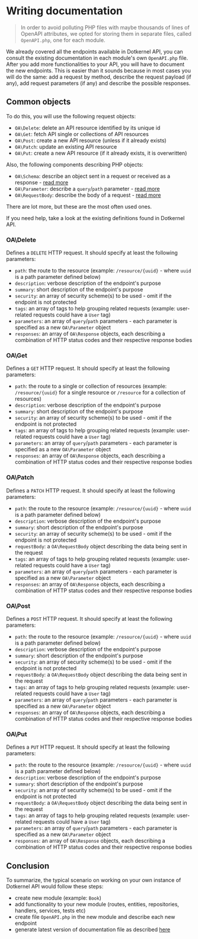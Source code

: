 # Writing documentation

> In order to avoid polluting PHP files with maybe thousands of lines of OpenAPI attributes, we opted for storing them
> in separate files, called `OpenAPI.php`, one for each module.

We already covered all the endpoints available in Dotkernel API, you can consult the existing documentation in each
module's own `OpenAPI.php` file. After you add more functionalities to your API, you will have to document the new
endpoints. This is easier than it sounds because in most cases you will do the same: add a request by method, describe
the request payload (if any), add request parameters (if any) and describe the possible responses.

## Common objects

To do this, you will use the following request objects:

- `OA\Delete`: delete an API resource identified by its unique id
- `OA\Get`: fetch API single or collections of API resources
- `OA\Post`: create a new API resource (unless if it already exists)
- `OA\Patch`: update an existing API resource
- `OA\Put`: create a new API resource (if it already exists, it is overwritten)

Also, the following components describing PHP objects:

- `OA\Schema`: describe an object sent in a request or received as a response -
[read more](https://spec.openapis.org/oas/latest.html#schema-object)
- `OA\Parameter`: describe a `query`/`path` parameter -
[read more](https://spec.openapis.org/oas/latest.html#parameter-object)
- `OA\RequestBody`: describe the body of a request -
[read more](https://spec.openapis.org/oas/latest.html#request-body-object)

There are lot more, but these are the most often used ones.

If you need help, take a look at the existing definitions found in Dotkernel API.

### OA\Delete

Defines a `DELETE` HTTP request. It should specify at least the following parameters:

- `path`: the route to the resource (example: `/resource/{uuid}` - where `uuid` is a path parameter defined below)
- `description`: verbose description of the endpoint's purpose
- `summary`: short description of the endpoint's purpose
- `security`: an array of security scheme(s) to be used - omit if the endpoint is not protected
- `tags`: an array of tags to help grouping related requests (example: user-related requests could have a `User` tag)
- `parameters`: an array of `query`/`path` parameters - each parameter is specified as a new `OA\Parameter` object
- `responses`: an array of `OA\Response` objects, each describing a combination of HTTP status codes and their
respective response bodies

### OA\Get

Defines a `GET` HTTP request. It should specify at least the following parameters:

- `path`: the route to a single or collection of resources (example: `/resource/{uuid}` for a single resource or
`/resource` for a collection of resources)
- `description`: verbose description of the endpoint's purpose
- `summary`: short description of the endpoint's purpose
- `security`: an array of security scheme(s) to be used - omit if the endpoint is not protected
- `tags`: an array of tags to help grouping related requests (example: user-related requests could have a `User` tag)
- `parameters`: an array of `query`/`path` parameters - each parameter is specified as a new `OA\Parameter` object
- `responses`: an array of `OA\Response` objects, each describing a combination of HTTP status codes and their
respective response bodies

### OA\Patch

Defines a `PATCH` HTTP request. It should specify at least the following parameters:

- `path`: the route to the resource (example: `/resource/{uuid}` - where `uuid` is a path parameter defined below)
- `description`: verbose description of the endpoint's purpose
- `summary`: short description of the endpoint's purpose
- `security`: an array of security scheme(s) to be used - omit if the endpoint is not protected
- `requestBody`: a `OA\RequestBody` object describing the data being sent in the request
- `tags`: an array of tags to help grouping related requests (example: user-related requests could have a `User` tag)
- `parameters`: an array of `query`/`path` parameters - each parameter is specified as a new `OA\Parameter` object
- `responses`: an array of `OA\Response` objects, each describing a combination of HTTP status codes and their
respective response bodies

### OA\Post

Defines a `POST` HTTP request. It should specify at least the following parameters:

- `path`: the route to the resource (example: `/resource/{uuid}` - where `uuid` is a path parameter defined below)
- `description`: verbose description of the endpoint's purpose
- `summary`: short description of the endpoint's purpose
- `security`: an array of security scheme(s) to be used - omit if the endpoint is not protected
- `requestBody`: a `OA\RequestBody` object describing the data being sent in the request
- `tags`: an array of tags to help grouping related requests (example: user-related requests could have a `User` tag)
- `parameters`: an array of `query`/`path` parameters - each parameter is specified as a new `OA\Parameter` object
- `responses`: an array of `OA\Response` objects, each describing a combination of HTTP status codes and their
respective response bodies

### OA\Put

Defines a `PUT` HTTP request. It should specify at least the following parameters:

- `path`: the route to the resource (example: `/resource/{uuid}` - where `uuid` is a path parameter defined below)
- `description`: verbose description of the endpoint's purpose
- `summary`: short description of the endpoint's purpose
- `security`: an array of security scheme(s) to be used - omit if the endpoint is not protected
- `requestBody`: a `OA\RequestBody` object describing the data being sent in the request
- `tags`: an array of tags to help grouping related requests (example: user-related requests could have a `User` tag)
- `parameters`: an array of `query`/`path` parameters - each parameter is specified as a new `OA\Parameter` object
- `responses`: an array of `OA\Response` objects, each describing a combination of HTTP status codes and their
respective response bodies

## Conclusion

To summarize, the typical scenario on working on your own instance of Dotkernel API would follow these steps:

- create new module (example: `Book`)
- add functionality to your new module (routes, entities, repositories, handlers, services, tests etc)
- create file `OpenAPI.php` in the new module and describe each new endpoint
- generate latest version of documentation file as described [here](./generate-documentation.md)
